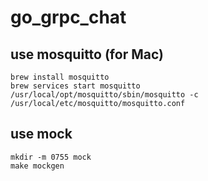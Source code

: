 # go_grpc_chat

## use mosquitto (for Mac)
```
brew install mosquitto
brew services start mosquitto
/usr/local/opt/mosquitto/sbin/mosquitto -c /usr/local/etc/mosquitto/mosquitto.conf
```

## use mock
```
mkdir -m 0755 mock
make mockgen
```
